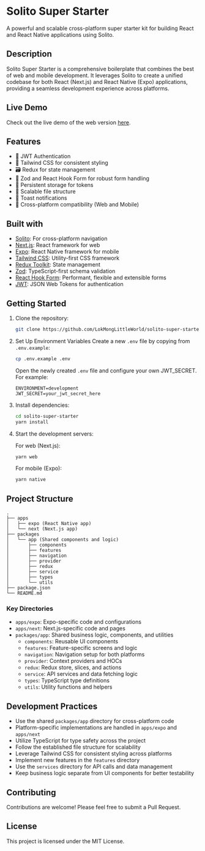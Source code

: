 # Solito Super Starter

A powerful and scalable cross-platform super starter kit for building React and React Native applications using Solito.

## Description

Solito Super Starter is a comprehensive boilerplate that combines the best of web and mobile development. It leverages Solito to create a unified codebase for both React (Next.js) and React Native (Expo) applications, providing a seamless development experience across platforms.

## Live Demo

Check out the live demo of the web version [here](https://solito-super-starter-next.vercel.app/).

## Features

- 🔐 JWT Authentication
- 🎨 Tailwind CSS for consistent styling
- 🗃️ Redux for state management
- 📝 Zod and React Hook Form for robust form handling
- 💾 Persistent storage for tokens
- 🚀 Scalable file structure
- 🍞 Toast notifications
- 📱 Cross-platform compatibility (Web and Mobile)

## Built with

- [Solito](https://solito.dev/): For cross-platform navigation
- [Next.js](https://nextjs.org/): React framework for web
- [Expo](https://expo.dev/): React Native framework for mobile
- [Tailwind CSS](https://tailwindcss.com/): Utility-first CSS framework
- [Redux Toolkit](https://redux-toolkit.js.org/): State management
- [Zod](https://github.com/colinhacks/zod): TypeScript-first schema validation
- [React Hook Form](https://react-hook-form.com/): Performant, flexible and extensible forms
- [JWT](https://jwt.io/): JSON Web Tokens for authentication

## Getting Started

1. Clone the repository:
   ```bash
   git clone https://github.com/LokMongLittleWorld/solito-super-starter.git
   ```

2. Set Up Environment Variables
   Create a new `.env` file by copying from `.env.example`:
   ```bash
   cp .env.example .env
   ```
   Open the newly created `.env` file and configure your own JWT_SECRET. For example:
   ```
   ENVIRONMENT=development
   JWT_SECRET=your_jwt_secret_here
   ```


3. Install dependencies:
   ```bash
   cd solito-super-starter
   yarn install
   ```

4. Start the development servers:

   For web (Next.js):
   ```bash
   yarn web
   ```

   For mobile (Expo):
   ```bash
   yarn native
   ```

## Project Structure

```
.
├── apps
│   ├── expo (React Native app)
│   └── next (Next.js app)
├── packages
│   └── app (Shared components and logic)
│       ├── components
│       ├── features
│       ├── navigation
│       ├── provider
│       ├── redux
│       ├── service
│       ├── types
│       └── utils
├── package.json
└── README.md
```

### Key Directories

- `apps/expo`: Expo-specific code and configurations
- `apps/next`: Next.js-specific code and pages
- `packages/app`: Shared business logic, components, and utilities
  - `components`: Reusable UI components
  - `features`: Feature-specific screens and logic
  - `navigation`: Navigation setup for both platforms
  - `provider`: Context providers and HOCs
  - `redux`: Redux store, slices, and actions
  - `service`: API services and data fetching logic
  - `types`: TypeScript type definitions
  - `utils`: Utility functions and helpers

## Development Practices

- Use the shared `packages/app` directory for cross-platform code
- Platform-specific implementations are handled in `apps/expo` and `apps/next`
- Utilize TypeScript for type safety across the project
- Follow the established file structure for scalability
- Leverage Tailwind CSS for consistent styling across platforms
- Implement new features in the `features` directory
- Use the `services` directory for API calls and data management
- Keep business logic separate from UI components for better testability

## Contributing

Contributions are welcome! Please feel free to submit a Pull Request.

## License

This project is licensed under the MIT License.
